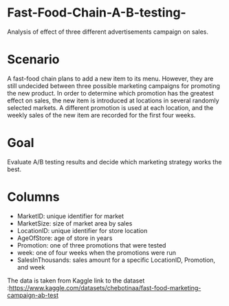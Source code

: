 # Fast-Food-Chain-A-B-testing-
Analysis of effect of three different advertisements  campaign  on sales.

# Scenario
A fast-food chain plans to add a new item to its menu. However, they are still undecided between three possible marketing campaigns for promoting the new product. In order to determine which promotion has the greatest effect on sales, the new item is introduced at locations in several randomly selected markets. A different promotion is used at each location, and the weekly sales of the new item are recorded for the first four weeks.

# Goal
Evaluate A/B testing results and decide which marketing strategy works the best.

# Columns
* MarketID: unique identifier for market
* MarketSize: size of market area by sales
* LocationID: unique identifier for store location
* AgeOfStore: age of store in years
* Promotion: one of three promotions that were tested
* week: one of four weeks when the promotions were run
* SalesInThousands: sales amount for a specific LocationID, Promotion, and week


The data is taken from Kaggle 
link to the dataset :https://www.kaggle.com/datasets/chebotinaa/fast-food-marketing-campaign-ab-test
